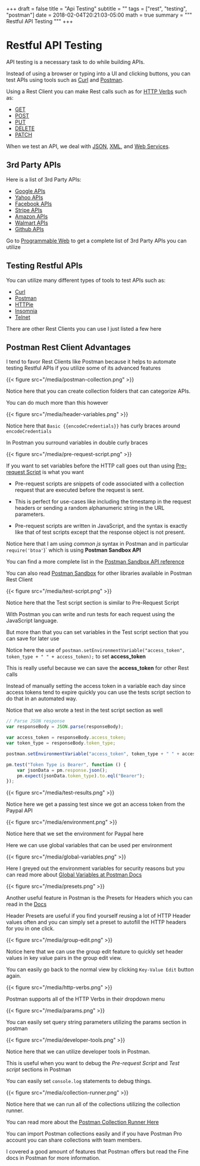 +++
draft = false
title = "Api Testing"
subtitle = ""
tags = ["rest", "testing", "postman"]
date = 2018-02-04T20:21:03-05:00
math = true
summary = """
Restful API Testing
"""
+++

# Restful API Testing

API testing is a necessary task to do while building APIs.

Instead of using a browser or typing into a UI and clicking buttons, you can test APIs using tools such as [Curl](https://curl.haxx.se/) and [Postman](https://www.getpostman.com/).

Using a Rest Client you can make Rest calls such as for [HTTP Verbs](https://en.wikipedia.org/wiki/Hypertext_Transfer_Protocol#Request_methods) such as:

* [GET](https://en.wikipedia.org/wiki/Hypertext_Transfer_Protocol#Request_methods)
* [POST](https://en.wikipedia.org/wiki/Hypertext_Transfer_Protocol#Request_methods)
* [PUT](https://en.wikipedia.org/wiki/Hypertext_Transfer_Protocol#Request_methods)
* [DELETE](https://en.wikipedia.org/wiki/Hypertext_Transfer_Protocol#Request_methods)
* [PATCH](https://en.wikipedia.org/wiki/Hypertext_Transfer_Protocol#Request_methods)

When we test an API, we deal with [JSON](https://en.wikipedia.org/wiki/JSON), [XML](https://en.wikipedia.org/wiki/XML), and [Web Services](https://en.wikipedia.org/wiki/Web_service).

## 3rd Party APIs

Here is a list of 3rd Party APIs:

* [Google APIs](https://developers.google.com/apis-explorer/)
* [Yahoo APIs](https://developer.yahoo.com/everything.html)
* [Facebook APIs](https://developers.facebook.com/)
* [Stripe APIs](https://stripe.com/docs/api)
* [Amazon APIs](https://developer.amazon.com/services-and-apis)
* [Walmart APIs](https://developer.walmart.com/#/home)
* [Github APIs](https://developer.github.com/v3/)

Go to [Programmable Web](https://www.programmableweb.com/) to get a complete list of 3rd Party APIs you can utilize

## Testing Restful APIs

You can utilize many different types of tools to test APIs such as:

* [Curl](https://curl.haxx.se/)
* [Postman](https://www.getpostman.com/)
* [HTTPie](https://httpie.org/)
* [Insomnia](https://insomnia.rest/)
* [Telnet](https://en.wikipedia.org/wiki/Telnet)

There are other Rest Clients you can use I just listed a few here

## Postman Rest Client Advantages

I tend to favor Rest Clients like Postman because it helps to automate testing Restful APIs if you utilize some of its advanced features

{{< figure src="/media/postman-collection.png" >}}

Notice here that you can create collection folders that can categorize APIs.

You can do much more than this however

{{< figure src="/media/header-variables.png" >}}

Notice here that `Basic {{encodeCredentials}}` has curly braces around `encodeCredentials`

In Postman you surround variables in double curly braces

{{< figure src="/media/pre-request-script.png" >}}

If you want to set variables before the HTTP call goes out than using [Pre-request Script](https://www.getpostman.com/docs/postman/scripts/pre_request_scripts) is what you want

* Pre-request scripts are snippets of code associated with a collection request that are executed before the request is sent. 

* This is perfect for use-cases like including the timestamp in the request headers or sending a random alphanumeric string in the URL parameters.

* Pre-request scripts are written in JavaScript, and the syntax is exactly like that of test scripts except that the response object is not present.

Notice here that I am using *common js* syntax in Postman and in particular `require('btoa'`)` which is using **Postman Sandbox API**

You can find a more complete list in the [Postman Sandbox API reference](https://www.getpostman.com/docs/postman/scripts/postman_sandbox_api_reference)

You can also read [Postman Sandbox](https://www.getpostman.com/docs/postman/scripts/postman_sandbox) for other libraries available in Postman Rest Client

{{< figure src="/media/test-script.png" >}}

Notice here that the Test script section is similar to Pre-Request Script

With Postman you can write and run tests for each request using the JavaScript language.

But more than that you can set variables in the Test script section that you can save for later use

Notice here the use of `postman.setEnvironmentVariable("access_token", token_type + " " + access_token);` to set **access_token**

This is really useful because we can save the **access_token** for other Rest calls

Instead of manually setting the access token in a variable each day since access tokens tend to expire quickly you can use the tests script section to do that in an automated way.

Notice that we also wrote a test in the test script section as well

```js
// Parse JSON response
var responseBody = JSON.parse(responseBody);

var access_token = responseBody.access_token;
var token_type = responseBody.token_type;

postman.setEnvironmentVariable("access_token", token_type + " " + access_token);

pm.test("Token Type is Bearer", function () {
    var jsonData = pm.response.json();
    pm.expect(jsonData.token_type).to.eql("Bearer");
});
```

{{< figure src="/media/test-results.png" >}}

Notice here we get a passing test since we got an access token from the Paypal API

{{< figure src="/media/environment.png" >}}

Notice here that we set the environment for Paypal here

Here we can use global variables that can be used per environment 

{{< figure src="/media/global-variables.png" >}}

Here I greyed out the environment variables for security reasons but you can read more about [Global Variables at Postman Docs](https://www.getpostman.com/docs/postman/environments_and_globals/manage_globals)

{{< figure src="/media/presets.png" >}}

Another useful feature in Postman is the Presets for Headers which you can read in the [Docs](https://www.getpostman.com/docs/postman/sending_api_requests/requests)

Header Presets are useful if you find yourself reusing a lot of HTTP Header values often and you can simply set a preset to autofill the HTTP headers for you in one click.

{{< figure src="/media/group-edit.png" >}}

Notice here that we can use the group edit feature to quickly set header values in key value pairs in the group edit view.

You can easily go back to the normal view by clicking `Key-Value Edit` button again.

{{< figure src="/media/http-verbs.png" >}}

Postman supports all of the HTTP Verbs in their dropdown menu

{{< figure src="/media/params.png" >}}

You can easily set query string parameters utilizing the params section in postman

{{< figure src="/media/developer-tools.png" >}}

Notice here that we can utilize developer tools in Postman.

This is useful when you want to debug the *Pre-request Script* and *Test script* sections in Postman

You can easily set `console.log` statements to debug things.

{{< figure src="/media/collection-runner.png" >}}

Notice here that we can run all of the collections utilizing the collection runner.

You can read more about the [Postman Collection Runner Here](https://www.getpostman.com/docs/postman/collection_runs/starting_a_collection_run)

You can import Postman collections easily and if you have Postman Pro account you can share collections with team members.

I covered a good amount of features that Postman offers but read the Fine docs in Postman for more information.